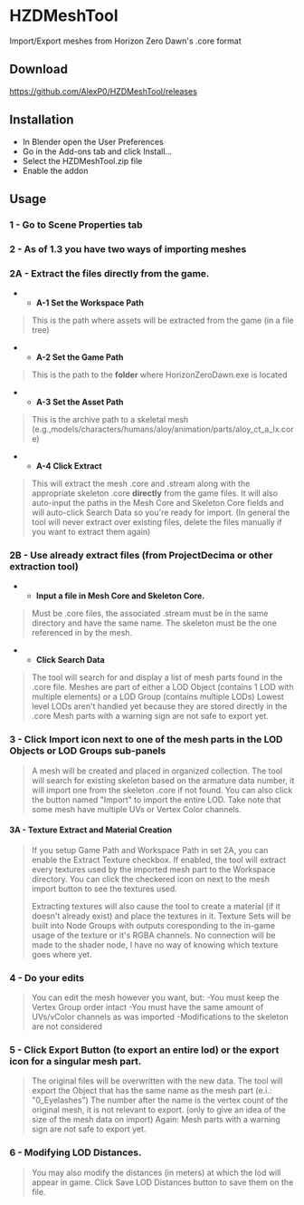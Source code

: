 # HZDMeshTool
Import/Export meshes from Horizon Zero Dawn's .core format

## Download
https://github.com/AlexP0/HZDMeshTool/releases

## Installation
- In Blender open the User Preferences
- Go in the Add-ons tab and click Install...
- Select the HZDMeshTool.zip file
- Enable the addon

## Usage
### 1 - Go to Scene Properties tab

### 2 - As of 1.3 you have two ways of importing meshes
### **2A** - **Extract the files directly from the game.**
- - **A-1 Set the Workspace Path**
>This is the path where assets will be extracted from the game (in a file tree)
- - **A-2 Set the Game Path** 
>This is the path to the **folder** where HorizonZeroDawn.exe is located
- - **A-3 Set the Asset Path** 
>This is the archive path to a skeletal mesh (e.g.,models/characters/humans/aloy/animation/parts/aloy_ct_a_lx.core)
- - **A-4 Click Extract** 
>This will extract the mesh .core and .stream along with the appropriate skeleton .core **directly** from the game files. 
It will also auto-input the paths in the Mesh Core and Skeleton Core fields and will auto-click Search Data so you're ready for import. 
(In general the tool will never extract over existing files, delete the files manually if you want to extract them again)

### **2B** - **Use already extract files (from ProjectDecima or other extraction tool)**
- - **Input a file in Mesh Core and Skeleton Core.**
>Must be .core files, the associated .stream must be in the same directory and have the same name. 
    The skeleton must be the one referenced in by the mesh.

- - **Click Search Data**
>The tool will search for and display a list of mesh parts found in the .core file.
    Meshes are part of either a LOD Object (contains 1 LOD with multiple elements) or a LOD Group (contains multiple LODs)
    Lowest level LODs aren't handled yet because they are stored directly in the .core
    Mesh parts with a warning sign are not safe to export yet.

### 3 - Click Import icon next to one of the mesh parts in the LOD Objects or LOD Groups sub-panels
>A mesh will be created and placed in organized collection. The tool will search for existing skeleton based on the armature data number, it will import one from the skeleton .core if not found. You can also click the button named "Import" to import the entire LOD. Take note that some mesh have multiple UVs or Vertex Color channels.

#### 3A - Texture Extract and Material Creation
>If you setup Game Path and Workspace Path in set 2A, you can enable the Extract Texture checkbox. If enabled, the tool will extract every textures used by the imported mesh part to the Workspace directory. You can click the checkered icon on next to the mesh import button to see the textures used.
>
>Extracting textures will also cause the tool to create a material (if it doesn't already exist) and place the textures in it.
>Texture Sets will be built into Node Groups with outputs coresponding to the in-game usage of the texture or it's RGBA channels.
>No connection will be made to the shader node, I have no way of knowing which texture goes where yet.
    

### 4 - Do your edits  
>You can edit the mesh however you want, but:
    -You must keep the Vertex Group order intact
    -You must have the same amount of UVs/vColor channels as was imported
    -Modifications to the skeleton are not considered
    
### 5 - Click Export Button (to export an entire lod) or the export icon for a singular mesh part.
    
>The original files will be overwritten with the new data.
    The tool will export the Object that has the same name as the mesh part (e.i.: "0_Eyelashes")
    The number after the name is the vertex count of the original mesh, it is not relevant to export. 
    (only to give an idea of the size of the mesh data on import)
    Again: Mesh parts with a warning sign are not safe to export yet.
    
### 6 - Modifying LOD Distances.

>You may also modify the distances (in meters) at which the lod will appear in game.
    Click Save LOD Distances button to save them on the file.
